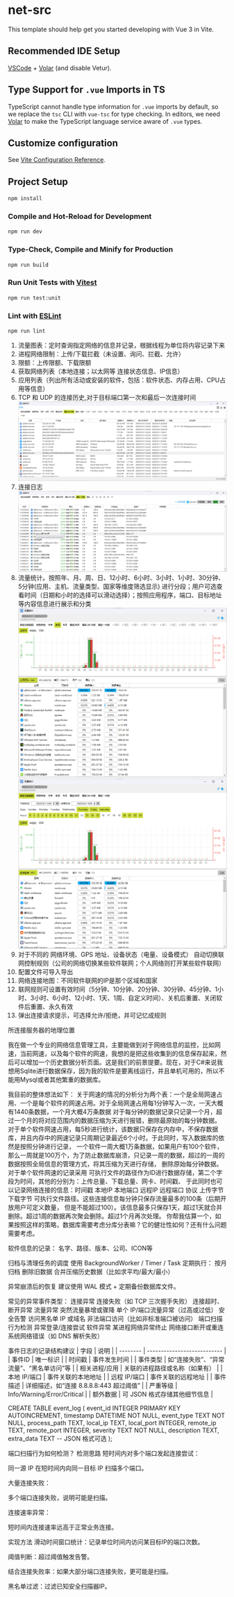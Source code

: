 # net-src

This template should help get you started developing with Vue 3 in Vite.

## Recommended IDE Setup

[VSCode](https://code.visualstudio.com/) + [Volar](https://marketplace.visualstudio.com/items?itemName=Vue.volar) (and disable Vetur).

## Type Support for `.vue` Imports in TS

TypeScript cannot handle type information for `.vue` imports by default, so we replace the `tsc` CLI with `vue-tsc` for type checking. In editors, we need [Volar](https://marketplace.visualstudio.com/items?itemName=Vue.volar) to make the TypeScript language service aware of `.vue` types.

## Customize configuration

See [Vite Configuration Reference](https://vite.dev/config/).

## Project Setup

```sh
npm install
```

### Compile and Hot-Reload for Development

```sh
npm run dev
```

### Type-Check, Compile and Minify for Production

```sh
npm run build
```

### Run Unit Tests with [Vitest](https://vitest.dev/)

```sh
npm run test:unit
```

### Lint with [ESLint](https://eslint.org/)

```sh
npm run lint
```


1. 流量图表：定时查询指定网络的信息并记录，根据线程为单位将内容记录下来
2. 进程网络限制：上传/下载拦截（未设置、询问、拦截、允许）
3. 限额：上传限额、下载限额
4. 获取网络列表（本地连接；以太网等 连接状态信息、IP信息）
5. 应用列表（列出所有活动或安装的软件，包括：软件状态、内存占用、CPU占用等信息）
6. TCP 和 UDP 的连接历史,对于目标端口第一次和最后一次连接时间
![img.png](img.png)
7. 连接日志
![img_1.png](img_1.png)
8. 流量统计。按照年、月、周、日、12小时、6小时、3小时、1小时、30分钟、5分钟(应用、主机、流量类型、国家等维度筛选显示) 进行分段；用户可选查看时间（日期和小时的选择可以滑动选择）；按照应用程序，端口、目标地址等内容信息进行展示和分类
![img_2.png](img_2.png)
![img_3.png](img_3.png)
9. 对于不同的 网络环境、GPS 地址、设备状态（电量、设备模式） 自动切换联网控制规则（公司的网络切换某些软件联网；个人网络则打开某些软件联网）
10. 配置文件可导入导出
11. 网络连接地图：不同软件联网的IP是那个区域和国家
12. 联网规则可设置有效时间（5分钟、10分钟、20分钟、30分钟、45分钟、1小时、3小时、6小时、12小时、1天、1周、自定义时间）、关机后重置、关闭软件后重置、永久有效
13. 弹出连接请求提示，可选择允许/拒绝，并可记忆成规则



所连接服务器的地理位置







我在做一个专业的网络信息管理工具，主要能做到对于网络信息的监控，比如网速，当前网速，以及每个软件的网速，我想的是把这些收集到的信息保存起来，然后可以增加一个历史数据分析页面。这是我们的前景提要。现在，对于C#来说我想用Sqlite进行数据保存，因为我的软件是要离线运行，并且单机可用的，所以不能用Mysql或者其他繁重的数据库。

我目前的整体想法如下：
关于网速的情况的分析分为两个表：一个是全局网速占用、一个是每个软件的网速占用。对于全局网速占用每1分钟写入一次，一天大概有1440条数据，一个月大概4万条数据
对于每分钟的数据记录只记录一个月，超过一个月的将对应范围内的数据压缩为天进行报错，删除最原始的每分钟数据。
对于单个软件网速占用，每5秒进行统计，该数据只保存在内存中，不保存数据库，并且内存中的网速记录只周期记录最近6个小时。于此同时，写入数据库的依然是按照分钟进行记录，
一个软件一周大概1万条数据，如果用户有100个软件，那么一周就是100万个，为了防止数据库崩溃，只记录一周的数据，超过的一周的数据按照全局信息的管理方式，将其压缩为天进行存储，
删除原始每分钟数据。
对于单个软件网速的记录采用 可执行文件的路径作为ID进行数据存储，第二个字段为时间，其他的分别为：上传总量、下载总量、网卡、时间戳、
于此同时也可以记录网络连接的信息：时间戳 本地IP 本地端口 远程IP 远程端口 协议 上传字节 下载字节 可执行文件路径。这些连接信息每分钟只保存流量最多的100条（后期开放用户可定义数量，
但是不能超过100）。该信息最多只保存1天，超过1天就合并删除。超过1周的数据再次聚会删除。超过1个月再次处理。
你帮我估算一个，如果按照这样的策略，数据库需要考虑分库分表嘛？它的健壮性如何？还有什么问题需要考虑。

软件信息的记录：
名字、路径、版本、公司、ICON等

归档与清理任务的调度
使用 BackgroundWorker / Timer / Task 定期执行：
按月归档
删除旧数据
合并压缩历史数据（比如求平均/最大/最小）

异常崩溃后的恢复
建议使用 WAL 模式 + 定期备份数据库文件。

常见的异常事件类型：
连接异常
连接失败（如 TCP 三次握手失败）
连接超时、断开异常
流量异常
突然流量暴增或骤降
单个 IP/端口流量异常（过高或过低）
安全告警
访问黑名单 IP 或域名
非法端口访问（比如非标准端口被访问）
端口扫描行为检测
异常登录/连接尝试
软件异常
某进程网络异常终止
网络接口断开或重连
系统网络错误（如 DNS 解析失败）



事件日志的记录结构建议
| 字段       | 说明                          |
| -------- | --------------------------- |
| 事件ID     | 唯一标识                        |
| 时间戳      | 事件发生时间                      |
| 事件类型     | 如“连接失败”、“异常流量”、“黑名单访问”等     |
| 相关进程/应用  | 关联的进程路径或名称（如果有）             |
| 本地 IP/端口 | 事件关联的本地地址                   |
| 远程 IP/端口 | 事件关联的远程地址                   |
| 事件描述     | 详细描述，如“连接 8.8.8.8:443 超过阈值” |
| 严重等级     | Info/Warning/Error/Critical |
| 额外数据     | 可 JSON 格式存储其他细节信息           |



CREATE TABLE event_log (
event_id INTEGER PRIMARY KEY AUTOINCREMENT,
timestamp DATETIME NOT NULL,
event_type TEXT NOT NULL,
process_path TEXT,
local_ip TEXT,
local_port INTEGER,
remote_ip TEXT,
remote_port INTEGER,
severity TEXT NOT NULL,
description TEXT,
extra_data TEXT -- JSON 格式可选
);



端口扫描行为如何检测？
检测思路
短时间内对多个端口发起连接尝试：

同一源 IP 在短时间内向同一目标 IP 扫描多个端口。

大量连接失败：

多个端口连接失败，说明可能是扫描。

连接速率异常：

短时间内连接速率远高于正常业务连接。

实现方法
滑动时间窗口统计：记录单位时间内访问某目标IP的端口次数。

阈值判断：超过阈值触发告警。

结合连接失败率：如果大部分端口连接失败，更可能是扫描。

黑名单过滤：过滤已知安全扫描器IP。
